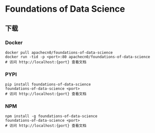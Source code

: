 # Foundations of Data Science

## 下载

### Docker

```
docker pull apachecn0/foundations-of-data-science
docker run -tid -p <port>:80 apachecn0/foundations-of-data-science
# 访问 http://localhost:{port} 查看文档
```

### PYPI

```
pip install foundations-of-data-science
foundations-of-data-science <port>
# 访问 http://localhost:{port} 查看文档
```

### NPM

```
npm install -g foundations-of-data-science
foundations-of-data-science <port>
# 访问 http://localhost:{port} 查看文档
```